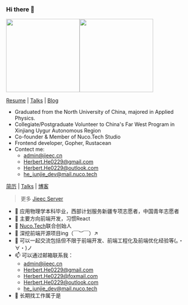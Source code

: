 ### Hi there 👋

<img src="https://github-readme-stats.vercel.app/api?username=HerbertHe&count_private=true&show_icons=true" height="200px" /><img src="https://github-readme-stats.vercel.app/api/top-langs/?username=HerbertHe&layout=compact&hide=html,css&langs_count=10" height="200px" />

[Resume](https://resume.goer.icu/en) | [Talks](https://talks.goer.icu) | [Blog](https://goer.icu)

- Graduated from the North University of China, majored in Applied Physics.
- Collegiate/Postgraduate Volunteer to China's Far West Program in Xinjiang Uygur Autonomous Region
- Co-founder & Member of Nuco.Tech Studio
- Frontend developer, Gopher, Rustacean
- Contect me:
  - admin@jieec.cn
  - Herbert.He0229@gmail.com
  - Herbert.He0229@outlook.com
  - he_junjie_dev@mail.nuco.tech

[简历](https://resume.goer.icu) | [Talks](https://talks.goer.icu) | [博客](https://goer.icu)

> 更多 [Jieec Server](https://server.jieec.cn)

- 🔭 应用物理学本科毕业，西部计划服务新疆专项志愿者，中国青年志愿者
- 🌱 主要方向前端开发，习惯React
- 👯 [Nuco.Tech](https://github.com/NucoTech)联合创始人
- 🤔 深挖前端开源项目ing（￣︶￣）↗　
- 💬 可以一起交流包括但不限于前端开发、前端工程化及前端优化经验等(。・∀・)ノ
- 📫 可以通过邮箱联系我：
  - admin@jieec.cn 
  - Herbert.He0229@gmail.com
  - Herbert.He0229@foxmail.com
  - Herbert.He0229@outlook.com
  - he_junjie_dev@mail.nuco.tech
- 👀 长期找工作属于是
